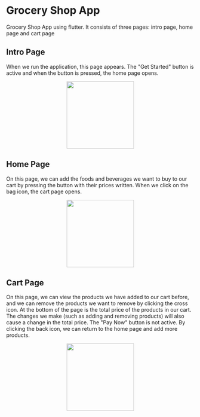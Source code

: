 # Grocery Shop App
Grocery Shop App using flutter. It consists of three pages: intro page, home page and cart page

## Intro Page
When we run the application, this page appears. The "Get Started" button is active and when the button is pressed, the home page opens.

<p align="center">
  <img src="https://user-images.githubusercontent.com/75140575/207866405-93b048fd-6e02-4c8d-a2f2-cc32fa68a579.png" width="180"/>
</p>

## Home Page
On this page, we can add the foods and beverages we want to buy to our cart by pressing the button with their prices written. When we click on the bag icon, the cart page opens.

<p align="center">
  <img src="https://user-images.githubusercontent.com/75140575/207866396-50dbc993-a893-493f-9d0d-7d3cf858a86f.png" width="180"/>
</p>

## Cart Page
On this page, we can view the products we have added to our cart before, and we can remove the products we want to remove by clicking the cross icon. At the bottom of the page is the total price of the products in our cart. The changes we make (such as adding and removing products) will also cause a change in the total price. The "Pay Now" button is not active. By clicking the back icon, we can return to the home page and add more products.

<p align="center">
  <img src="https://user-images.githubusercontent.com/75140575/207866385-3e88fd72-1d24-43a2-830f-bb73bcc8c68d.png" width="180"/>
</p>
